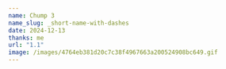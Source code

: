 ```yaml
---
name: Chump 3
name_slug: _short-name-with-dashes
date: 2024-12-13
thanks: me
url: "1.1"
image: /images/4764eb381d20c7c38f4967663a200524908bc649.gif
---
```

